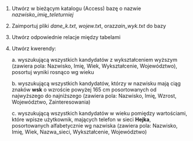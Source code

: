 1. Utwórz w bieżącym katalogu (Access) bazę o nazwie *nazwisko_imię_teleturniej*
1. Zaimportuj pliki *dane_k.txt*, *wojew.tx*t, oraz*zain_wyk.txt* do bazy
1. Utwórz odpowiednie relacje między tabelami
1. Utwórz kwerendy:

   a. wyszukującą wszystkich kandydatów z wykształceniem wyższym (zawiera pola: Nazwisko, Imię, Wiek, Wykształcenie, Województwo), posortuj wyniki rosnąco wg wieku

   b. wyszukującą wszystkich kandydatów, którzy w nazwisku mają ciąg znaków **wsk** o wzroście powyżej 165 cm posortowanych od najwyższego do najniższego (zawiera pola: Nazwisko, Imię, Wzrost, Województwo, Zainteresowania)
      
   c. wyszukującą wszystkich kandydatów w wieku pomiędzy wartościami, które wpisze użytkownik, mających telefon w sieci **Hejka**, posortowanych alfabetycznie wg nazwiska (zawiera pola: Nazwisko, Imię, Wiek, Nazwa_sieci, Wykształcenie, Województwo)
  
  